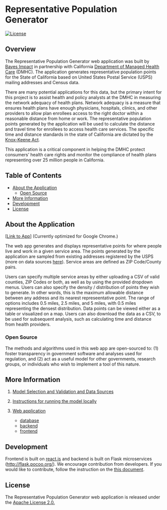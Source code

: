 # Representative Population Generator
[![License](https://img.shields.io/badge/License-Apache%202.0-blue.svg)](https://opensource.org/licenses/Apache-2.0)

## Overview

The Representative Population Generator web application was built by [Bayes Impact](https://www.bayesimpact.org) in partnership with California [Department of Managed Health Care](http://www.dmhc.ca.gov/) (DMHC). The application generates representative population points for the State of California based on United States Postal Service (USPS) mailing addresses and Census data.

There are many potential applications for this data, but the primary intent for this project is to assist health and policy analysts at the DMHC in measuring the network adequacy of health plans. Network adequacy is a measure that ensures health plans have enough physicians, hospitals, clinics, and other providers to allow plan enrollees access to the right doctor within a reasonable distance from home or work. The representative population points generated by the application will be used to calculate the distance and travel time for enrollees to access health care services.  The specific time and distance standards in the state of California are dictated by the [Knox-Keene Act](http://wpso.dmhc.ca.gov/regulations/docs/2017kkaregs.pdf).

This application is a critical component in helping the DMHC protect consumers’ health care rights and monitor the compliance of health plans representing over 25 million people in California.

## Table of Contents
<!-- Table of contents generated generated by http://tableofcontent.eu -->
- [About the Application](#about-the-application)
    - [Open Source](#open-source)
- [More Information](#more-information)
- [Development](#development)
- [License](#license)

## About the Application

[[Link to App](http://dmhc-rpg-1128052763.us-west-1.elb.amazonaws.com/)]
(Currently optimized for Google Chrome.)

The web app generates and displays representative points for where people live and work in a given service area. The points generated by the application are sampled from existing addresses registered by the USPS (more on data sources [here](models/README.md)). Service areas are defined as ZIP Code/County pairs.

Users can specify multiple service areas by either uploading a CSV of valid counties, ZIP Codes or both, as well as by using the provided dropdown menus. Users can also specify the density / distribution of points they wish to generate. In other words, this is the maximum allowable distance between any address and its nearest represeentative point. The range of options includes 0.5 miles, 2.5 miles, and 5 miles, with 0.5 miles representing the densest distribution. Data points can be viewed either as a table or visualized on a map. Users can also download the data as a CSV, to be used for subsequent analysis, such as calculating time and distance from health providers.

### Open Source

The methods and algorithms used in this web app are open-sourced to: (1) foster transparency in government software and analyses used for regulation, and (2) act as a useful model for other governments, research groups, or individuals who wish to implement a tool of this nature.


## More Information

1. [Model Selection and Validation and Data Sources](models/README.md)

2. [Instructions for running the model locally](models/etl/README.md)

3. [Web application](web-app/)

    - [database](web-app/database)
    - [backend](web-app/backend)
    - [frontend](web-app/frontend)


## Development

Frontend is built on [react.js](https://reactjs.org/) and backend is built on Flask microservices (http://flask.pocoo.org/). We encourage contribution from developers. If you would like to contribute, follow the instruction on the [this document](CONTRIBUTE.md).


## License

The Representative Population Generator web application is released under the [Apache License 2.](https://opensource.org/licenses/Apache-2.0)[0.](https://opensource.org/licenses/Apache-2.0)

